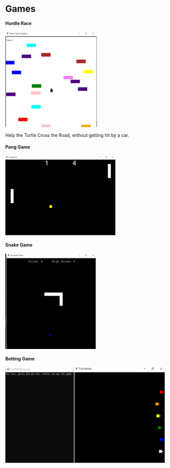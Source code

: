 # Games

<h4> Hurdle Race</h4>
<img src="Hurdle Race/Hurdle_Race.png" height="300">
<p>Help the Turtle Cross the Road, without getting hit by a car.</p>

<h4> Pong Game</h4>
<img src="Hit the Ball/Hit_the_ball.png" height="250">
<h4> Snake Game</h4>
<img src="Snake Game/Snake Game.png" height="300">
<h4> Betting Game</h4>
<img src="Try a Bet/Betting.png" height="300">
